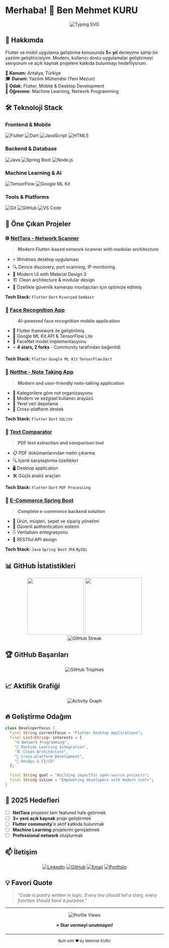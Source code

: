 # Merhaba! 👋 Ben Mehmet KURU

<div align="center">
  <img src="https://readme-typing-svg.herokuapp.com?font=Fira+Code&size=30&duration=3000&pause=1000&color=3B82F6&center=true&vCenter=true&width=600&lines=Flutter+Developer;Mobile+%26+Desktop+Apps;Machine+Learning;Open+Source+Contributor" alt="Typing SVG" />
</div>

## 🚀 Hakkımda

Flutter ve mobil uygulama geliştirme konusunda **5+ yıl** deneyime sahip bir yazılım geliştiricisiyim. Modern, kullanıcı dostu uygulamalar geliştirmeyi seviyorum ve açık kaynak projelere katkıda bulunmayı hedefliyorum.

📍 **Konum:** Antalya, Türkiye  
🎓 **Durum:** Yazılım Mühendisi (Yeni Mezun)  
💼 **Odak:** Flutter, Mobile & Desktop Development  
🌱 **Öğrenme:** Machine Learning, Network Programming  

## 🛠️ Teknoloji Stack

### **Frontend & Mobile**
![Flutter](https://img.shields.io/badge/Flutter-02569B?style=for-the-badge&logo=flutter&logoColor=white)
![Dart](https://img.shields.io/badge/Dart-0175C2?style=for-the-badge&logo=dart&logoColor=white)
![JavaScript](https://img.shields.io/badge/JavaScript-F7DF1E?style=for-the-badge&logo=javascript&logoColor=black)
![HTML5](https://img.shields.io/badge/HTML5-E34F26?style=for-the-badge&logo=html5&logoColor=white)

### **Backend & Database**
![Java](https://img.shields.io/badge/Java-ED8B00?style=for-the-badge&logo=java&logoColor=white)
![Spring Boot](https://img.shields.io/badge/Spring_Boot-6DB33F?style=for-the-badge&logo=spring-boot&logoColor=white)
![Node.js](https://img.shields.io/badge/Node.js-43853D?style=for-the-badge&logo=node.js&logoColor=white)

### **Machine Learning & AI**
![TensorFlow](https://img.shields.io/badge/TensorFlow-FF6F00?style=for-the-badge&logo=tensorflow&logoColor=white)
![Google ML Kit](https://img.shields.io/badge/Google_ML_Kit-4285F4?style=for-the-badge&logo=google&logoColor=white)

### **Tools & Platforms**
![Git](https://img.shields.io/badge/Git-F05032?style=for-the-badge&logo=git&logoColor=white)
![GitHub](https://img.shields.io/badge/GitHub-100000?style=for-the-badge&logo=github&logoColor=white)
![VS Code](https://img.shields.io/badge/VS_Code-007ACC?style=for-the-badge&logo=visual-studio-code&logoColor=white)

## 🎯 Öne Çıkan Projeler

### 🌐 [NetTara - Network Scanner](https://github.com/kuru0777/flutter-NetTara)
> **Modern Flutter-based network scanner with modular architecture**

- ⚡ Windows desktop uygulaması
- 🔍 Device discovery, port scanning, IP monitoring
- 🎨 Modern UI with Material Design 3
- 🏗️ Clean architecture & modular design
- 🎥 Özellikle güvenlik kamerası montajcıları için optimize edilmiş

**Tech Stack:** `Flutter` `Dart` `Riverpod` `Sembast`

### 🤖 [Face Recognition App](https://github.com/kuru0777/face-recognition-with-flutter)
> **AI-powered face recognition mobile application**

- 📱 Flutter framework ile geliştirilmiş
- 🧠 Google ML Kit API & TensorFlow Lite
- 🎯 FaceNet model implementasyonu
- ⭐ **4 stars, 2 forks** - Community tarafından beğenildi

**Tech Stack:** `Flutter` `Google ML Kit` `TensorFlow` `Dart`

### 📝 [Notthe - Note Taking App](https://github.com/kuru0777/flutter_notthe)
> **Modern and user-friendly note-taking application**

- 📂 Kategorilere göre not organizasyonu
- 🎨 Modern ve sezgisel kullanıcı arayüzü
- 💾 Yerel veri depolama
- 📱 Cross-platform destek

**Tech Stack:** `Flutter` `Dart` `SQLite`

### 📄 [Text Comparator](https://github.com/kuru0777/comparatorr)
> **PDF text extraction and comparison tool**

- 📋 PDF dokümanlarından metin çıkarma
- 🔍 İçerik karşılaştırma özellikleri
- 🖥️ Desktop application
- 🛠️ Güçlü analiz araçları

**Tech Stack:** `Flutter` `Dart` `PDF Processing`

### 🛒 [E-Commerce Spring Boot](https://github.com/kuru0777/E-Commerce-Spring-Boot-Project)
> **Complete e-commerce backend solution**

- 🏪 Ürün, müşteri, sepet ve sipariş yönetimi
- 🔐 Güvenli authentication sistemi
- 🗄️ Veritabanı entegrasyonu
- 🚀 RESTful API design

**Tech Stack:** `Java` `Spring Boot` `JPA` `MySQL`

## 📊 GitHub İstatistikleri

<div align="center">
  <img height="180em" src="https://github-readme-stats.vercel.app/api?username=kuru0777&show_icons=true&theme=tokyonight&include_all_commits=true&count_private=true"/>
  <img height="180em" src="https://github-readme-stats.vercel.app/api/top-langs/?username=kuru0777&layout=compact&langs_count=8&theme=tokyonight"/>
</div>

<div align="center">
  <img src="https://github-readme-streak-stats.herokuapp.com/?user=kuru0777&theme=tokyonight" alt="GitHub Streak"/>
</div>

## 🏆 GitHub Başarıları

<div align="center">
  <img src="https://github-profile-trophy.vercel.app/?username=kuru0777&theme=tokyonight&row=1&column=6" alt="GitHub Trophies"/>
</div>

## 📈 Aktiflik Grafiği

<div align="center">
  <img src="https://github-readme-activity-graph.vercel.app/graph?username=kuru0777&theme=tokyo-night&bg_color=1a1b27&color=70a5fd&line=bf91f3&point=38bdae" alt="Activity Graph"/>
</div>

## 🔥 Geliştirme Odağım

```dart
class DeveloperFocus {
  final String currentFocus = "Flutter Desktop Applications";
  final List<String> interests = [
    "🌐 Network Programming",
    "🤖 Machine Learning Integration", 
    "🏗️ Clean Architecture",
    "📱 Cross-platform Development",
    "🔧 DevOps & CI/CD"
  ];
  
  final String goal = "Building impactful open-source projects";
  final String vision = "Empowering developers with modern tools";
}
```

## 🎯 2025 Hedefleri

- [ ] **NetTara** projesini tam featured hale getirmek
- [ ] **3+ yeni açık kaynak** proje geliştirmek
- [ ] **Flutter community**'e aktif katkıda bulunmak
- [ ] **Machine Learning** projelerini genişletmek
- [ ] **Professional network** oluşturmak

## 📫 İletişim

<div align="center">

[![LinkedIn](https://img.shields.io/badge/LinkedIn-0077B5?style=for-the-badge&logo=linkedin&logoColor=white)](https://linkedin.com/in/yourlinkedin)
[![GitHub](https://img.shields.io/badge/GitHub-100000?style=for-the-badge&logo=github&logoColor=white)](https://github.com/kuru0777)
[![Email](https://img.shields.io/badge/Email-D14836?style=for-the-badge&logo=gmail&logoColor=white)](mailto:your-email@gmail.com)
[![Portfolio](https://img.shields.io/badge/Portfolio-255E63?style=for-the-badge&logo=About.me&logoColor=white)](https://your-portfolio.com)

</div>

## 💡 Favori Quote

> *"Code is poetry written in logic. Every line should tell a story, every function should have a purpose."*

---

<div align="center">
  <img src="https://komarev.com/ghpvc/?username=kuru0777&color=blue&style=flat-square&label=Profile+Views" alt="Profile Views"/>
  
  **⭐ Star vermeyi unutmayın!**
</div>

---

<div align="center">
  <sub>Built with ❤️ by Mehmet KURU</sub>
</div> 
